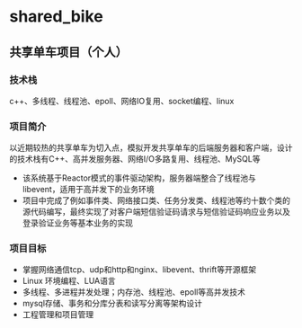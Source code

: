 # shared_bike

## 共享单车项目（个人）
### 技术栈
c++、多线程、线程池、epoll、网络IO复用、socket编程、linux
### 项目简介
以近期较热的共享单车为切入点，模拟开发共享单车的后端服务器和客户端，设计的技术栈有C++、高并发服务器、网络I/O多路复用、线程池、MySQL等
- 该系统基于Reactor模式的事件驱动架构，服务器端整合了线程池与libevent，适用于高并发下的业务环境
- 项目中完成了例如事件类、网络接口类、任务分发类、线程池等约十数个类的源代码编写，最终实现了对客户端短信验证码请求与短信验证码响应业务以及登录验证业务等基本业务的实现
### 项目目标
 - 掌握网络通信tcp、udp和http和nginx、libevent、thrift等开源框架
 - Linux 环境编程、LUA语言
 - 多线程、多进程并发处理；内存池、线程池、epoll等高并发技术
 - mysql存储、事务和分库分表和读写分离等架构设计
 - 工程管理和项目管理

